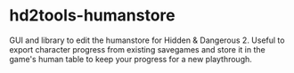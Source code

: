 # hd2tools-humanstore
GUI and library to edit the humanstore for Hidden & Dangerous 2.
Useful to export character progress from existing savegames and store it in the game's human table to keep your progress for a new playthrough.
